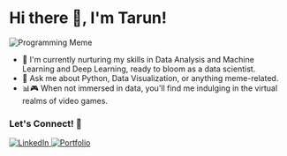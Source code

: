 # Hi there 👋, I'm Tarun!
<!-- Your Name's GitHub Profile -->

<!--
![Programming Meme](https://miro.medium.com/v2/resize:fit:500/1*ZhYNqU2y96_f3QkWq9oiWQ.jpeg)
![Programming Meme](https://149695847.v2.pressablecdn.com/wp-content/uploads/2017/06/1o40ej.jpg)

![Programming Meme](https://datasciencedojo.com/wp-content/uploads/17.jpg)
![Programming Meme](https://datasciencedojo.com/wp-content/uploads/19-1030x922.jpg)
-->
![Programming Meme](https://datasciencedojo.com/wp-content/uploads/19-1030x922.jpg)

<!-- About Me -->
- 🌱 I'm currently nurturing my skills in Data Analysis and Machine Learning and Deep Learning, ready to bloom as a data scientist.
- 💬 Ask me about Python, Data Visualization, or anything meme-related.
- 📊🎮 When not immersed in data, you'll find me indulging in the virtual realms of video games.


<!-- Connect with Me -->
### Let's Connect! 🤝

<a href="https://www.linkedin.com/in/tarun-v-g-270759206/" target="_blank">
  <img src="https://img.shields.io/badge/LinkedIn-Connect-blue?style=for-the-badge&logo=linkedin&logoColor=white" alt="LinkedIn" />
</a>
<!--
<a href="https://twitter.com/your-twitter" target="_blank">
  <img src="https://img.shields.io/badge/Twitter-Follow-blue?style=for-the-badge&logo=twitter&logoColor=white" alt="Twitter" />
</a>
-->
<a href="https://tarun-vg.netlify.app/" target="_blank">
  <img src="https://img.shields.io/badge/Portfolio-Visit-yellow?style=for-the-badge" alt="Portfolio" />
</a>

